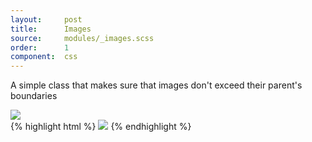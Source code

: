 ```yaml
---
layout:		post
title:		Images
source:		modules/_images.scss
order:      1
component:  css
---
```


A simple class that makes sure that images don't exceed their parent's boundaries

<div class="m-browser">
  <div class="browser">
    <div class="image">
        <div class="content">
            <img src="http://placehold.it/500x150" class="responsive"/>
        </div>
    </div>
  </div>
{% highlight html %}
    <img src="http://placehold.it/500x150" class="responsive"/>
{% endhighlight %}
</div>
